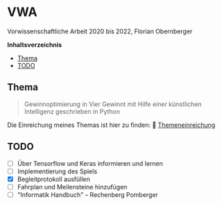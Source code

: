 # VWA

Vorwissenschaftliche Arbeit 2020 bis 2022, Florian Obernberger

**Inhaltsverzeichnis**

- [Thema](#thema)
- [TODO](#todo)

## Thema

> Gewinnoptimierung in Vier Gewinnt mit Hilfe einer künstlichen
> Intelligenz geschrieben in Python

Die Einreichung meines Themas ist hier zu finden:
:link: [Themeneinreichung](../main/thema.md)

## TODO

- [ ] Über Tensorflow und Keras informieren und lernen
- [ ] Implementierung des Spiels
- [x] Begleitprotokoll ausfüllen
- [ ] Fahrplan und Meilensteine hinzufügen
- [ ] "Informatik Handbuch" – Rechenberg Pomberger
